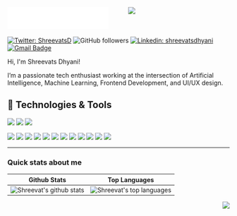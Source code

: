 <img src="header_en.svg"></img>
<img align='right' src="https://media.giphy.com/media/M9gbBd9nbDrOTu1Mqx/giphy.gif" width="230">

[![Twitter: ShreevatsD](https://img.shields.io/twitter/follow/shreevatsdhyani?style=social)](https://x.com/ShreevatsD)
![GitHub followers](https://img.shields.io/github/followers/shreevatsdhyani?label=Follow&style=social)
[![Linkedin: shreevatsdhyani](https://img.shields.io/badge/-Shreevats_Dhyani-blue?style=flat-square&logo=Linkedin&logoColor=white&link=https://www.linkedin.com/in/shreevats-dhyani/)](www.linkedin.com/in/shreevatsdhyani)
[![Gmail Badge](https://img.shields.io/badge/-GMail-c14438?style=social&logo=Gmail&logoColor=red&link=mailto:shreevats37@gmail.com)](mailto:shreevats37@gmail.com)

Hi, I'm Shreevats Dhyani!

I’m a passionate tech enthusiast working at the intersection of Artificial Intelligence, Machine Learning, Frontend Development, and UI/UX design.

## 🔧 Technologies & Tools
![](https://img.shields.io/badge/Java-informational?style=flat&logo=java&logoColor=white&color=6aa6f8)
[![](https://img.shields.io/badge/React-informational?style=flat&logo=react&logoColor=white&color=6aa6f8)](https://img.shields.io/badge/Python-informational?style=flat&logo=python&logoColor=white&color=6aa6f8)
[![]([https://img.shields.io/badge/React-informational?style=flat&logo=react&logoColor=white&color=6aa6f8)](https://img.shields.io/badge/Python-informational?style=flat&logo=python&logoColor=white&color=6aa6f8](https://img.shields.io/badge/C++-informational?style=flat&logo=cplusplus&logoColor=white&color=6aa6f8))


![](https://img.shields.io/badge/OS-Linux-informational?style=flat&logo=linux&logoColor=white&color=6aa6f8)
![](https://img.shields.io/badge/Editor-VS_Code-informational?style=flat&logo=visual-studio-code&logoColor=white&color=6aa6f8)
![](https://img.shields.io/badge/Code-Python-informational?style=flat&logo=python&logoColor=white&color=6aa6f8)
![](https://img.shields.io/badge/Code-JavaScript-informational?style=flat&logo=javascript&logoColor=white&color=6aa6f8)
![](https://img.shields.io/badge/Code-Golang-informational?style=flat&logo=go&logoColor=white&color=6aa6f8)
![](https://img.shields.io/badge/Code-Make-informational?style=flat&logo=cmake&logoColor=white&color=6aa6f8)
![](https://img.shields.io/badge/Code-Vue-informational?style=flat&logo=vue.js&logoColor=white&color=6aa6f8)
![](https://img.shields.io/badge/Shell-Bash-informational?style=flat&logo=gnu-bash&logoColor=white&color=6aa6f8)
![](https://img.shields.io/badge/Tools-PostgreSQL-informational?style=flat&logo=postgresql&logoColor=white&color=6aa6f8)
![](https://img.shields.io/badge/Tools-Docker-informational?style=flat&logo=docker&logoColor=white&color=6aa6f8)
![](https://img.shields.io/badge/Tools-Kubernetes-informational?style=flat&logo=kubernetes&logoColor=white&color=6aa6f8)
![](https://img.shields.io/badge/Tools-Red_Hat_OpenShift-informational?style=flat&logo=red-hat-open-shift&logoColor=white&color=6aa6f8)

<!-- BLOG-POST-LIST:START 
## Blog & Writing
Apart from coding, I also maintain a blog - you can find my articles on [Hashnode](https://shreevatsdhyani.hashnode.dev/).
Some of my articles:
- [Goodbye etcd, Hello PostgreSQL: Running Kubernetes with an SQL Database]()
- [Remote Interactive Debugging of Python Applications Running in Kubernetes]()
- [The Right Way to Run Shell Commands From Python]()
- [Real Multithreading is Coming to Python - Learn How You Can Use It Now]()
BLOG-POST-LIST:END -->

---
### Quick stats about me
| Github Stats | Top Languages |
| --- | --- |
| ![Shreevat's github stats](https://github-readme-stats.vercel.app/api?username=shreevatsdhyani&theme=nightowl&hide_border=false&include_all_commits=false&count_private=true) | ![Shreevat's top languages](https://github-readme-stats.vercel.app/api/top-langs/?username=shreevatsdhyani&theme=nightowl&hide_border=false&include_all_commits=false&count_private=false&layout=compact) |

<p align="right">
<img src="https://komarev.com/ghpvc/?username=shreevatsdhyani&style=plastic&label=Views"><img>
</p>
